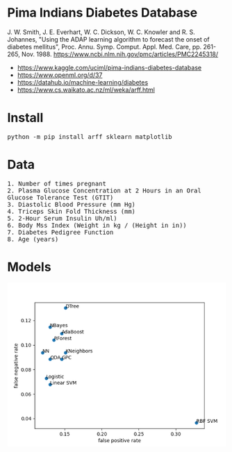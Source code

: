 # Pima Indians Diabetes Database

J. W. Smith, J. E. Everhart, W. C. Dickson, W. C. Knowler and
R. S. Johannes, "Using the ADAP learning algorithm to forecast the
onset of diabetes mellitus",
Proc. Annu. Symp. Comput. Appl. Med. Care, pp. 261-265, Nov. 1988.
https://www.ncbi.nlm.nih.gov/pmc/articles/PMC2245318/

- https://www.kaggle.com/uciml/pima-indians-diabetes-database
- https://www.openml.org/d/37
- https://datahub.io/machine-learning/diabetes
- https://www.cs.waikato.ac.nz/ml/weka/arff.html

# Install

<pre>
python -m pip install arff sklearn matplotlib
</pre>

# Data

<pre>
1. Number of times pregnant
2. Plasma Glucose Concentration at 2 Hours in an Oral
Glucose Tolerance Test (GTIT)
3. Diastolic Blood Pressure (mm Hg)
4. Triceps Skin Fold Thickness (mm)
5. 2-Hour Serum Insulin Uh/ml)
6. Body Mss Index (Weight in kg / (Height in in))
7. Diabetes Pedigree Function
8. Age (years)
</pre>

# Models

<p align="center"><img src="img/rate.png"/></p>

